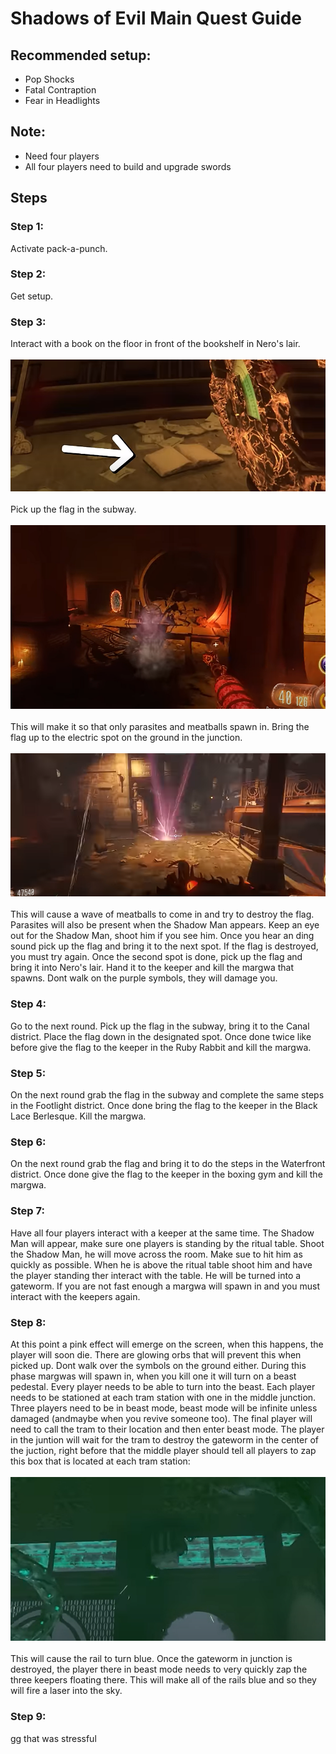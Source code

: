 # Shadows of Evil Main Quest Guide

## Recommended setup:
* Pop Shocks
* Fatal Contraption
* Fear in Headlights

## Note:
* Need four players
* All four players need to build and upgrade swords

## Steps

### Step 1:
Activate pack-a-punch.

### Step 2:
Get setup.

### Step 3:
Interact with a book on the floor in front of the bookshelf in Nero's lair.\
\
![alt text](images/img1.png)\
\
Pick up the flag in the subway.\
\
![alt text](images/img2.png)\
\
This will make it so that only parasites and meatballs spawn in. Bring the flag up to the electric spot on the ground in the junction.\
\
![alt text](images/img3.png)\
\
This will cause a wave of meatballs to come in and try to destroy the flag. Parasites will also be present when the Shadow Man appears. Keep an eye out for the Shadow Man, shoot him if you see him. Once you hear an ding sound pick up the flag and bring it to the next spot. If the flag is destroyed, you must try again. Once the second spot is done, pick up the flag and bring it into Nero's lair. Hand it to the keeper and kill the margwa that spawns. Dont walk on the purple symbols, they will damage you.

### Step 4:
Go to the next round. Pick up the flag in the subway, bring it to the Canal district. Place the flag down in the designated spot. Once done twice like before give the flag to the keeper in the Ruby Rabbit and kill the margwa.

### Step 5:
On the next round grab the flag in the subway and complete the same steps in the Footlight district. Once done bring the flag to the keeper in the Black Lace Berlesque. Kill the margwa.

### Step 6:
On the next round grab the flag and bring it to do the steps in the Waterfront district. Once done give the flag to the keeper in the boxing gym and kill the margwa.

### Step 7:
Have all four players interact with a keeper at the same time. The Shadow Man will appear, make sure one players is standing by the ritual table. Shoot the Shadow Man, he will move across the room. Make sue to hit him as quickly as possible. When he is above the ritual table shoot him and have the player standing ther interact with the table. He will be turned into a gateworm. If you are not fast enough a margwa will spawn in and you must interact with the keepers again.

### Step 8:
At this point a pink effect will emerge on the screen, when this happens, the player will soon die. There are glowing orbs that will prevent this when picked up. Dont walk over the symbols on the ground either. During this phase margwas will spawn in, when you kill one it will turn on a beast pedestal. Every player needs to be able to turn into the beast. Each player needs to be stationed at each tram station with one in the middle junction. Three players need to be in beast mode, beast mode will be infinite unless damaged (andmaybe when you revive someone too). The final player will need to call the tram to their location and then enter beast mode. The player in the juntion will wait for the tram to destroy the gateworm in the center of the juction, right before that the middle player should tell all players to zap this box that is located at each tram station:\
\
![alt text](images/img4.png)\
\
This will cause the rail to turn blue. Once the gateworm in junction is destroyed, the player there in beast mode needs to very quickly zap the three keepers floating there. This will make all of the rails blue and so they will fire a laser into the sky.

### Step 9:
gg that was stressful

